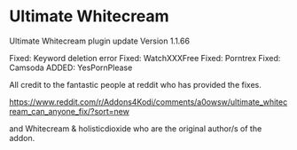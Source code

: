# Ultimate Whitecream
Ultimate Whitecream plugin update	Version 1.1.66

Fixed: Keyword deletion error
Fixed: WatchXXXFree
Fixed: Porntrex
Fixed: Camsoda
ADDED: YesPornPlease

All credit to the fantastic people at reddit who has provided the fixes.

https://www.reddit.com/r/Addons4Kodi/comments/a0owsw/ultimate_whitecream_can_anyone_fix/?sort=new

and Whitecream & holisticdioxide who are the original author/s of the addon.
